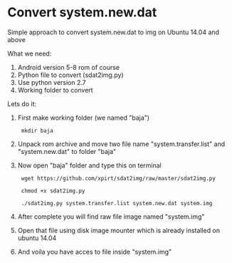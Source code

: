 # Convert system.new.dat
Simple approach to convert system.new.dat to img on Ubuntu 14.04 and above

What we need: 

  1. Android version 5-8 rom of course
  2. Python file to convert (sdat2img.py)
  3. Use python version 2.7
  4. Working folder to convert
  
Lets do it:

  1. First make working folder (we named "baja")
  
          mkdir baja
      
  2. Unpack rom archive and move two file name "system.transfer.list" and "system.new.dat" to folder "baja"
  3. Now open "baja" folder and type this on terminal
  
          wget https://github.com/xpirt/sdat2img/raw/master/sdat2img.py
      
          chmod +x sdat2img.py
      
          ./sdat2img.py system.transfer.list system.new.dat system.img
      
  4. After complete you will find raw file image named "system.img"
  5. Open that file using disk image mounter which is already installed on ubuntu 14.04
  6. And voila you have acces to file inside "system.img"
